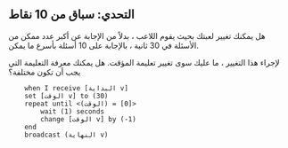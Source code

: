 ## التحدي: سباق من 10 نقاط

هل يمكنك تغيير لعبتك بحيث يقوم اللاعب ، بدلاً من الإجابة عن أكبر عدد ممكن من الأسئلة في 30 ثانية ، بالإجابة على 10 أسئلة بأسرع ما يمكن.

لإجراء هذا التغيير ، ما عليك سوى تغيير تعليمة المؤقت. هل يمكنك معرفة التعليمة التي يجب أن تكون مختلفة؟

```blocks3
    when I receive [البداية v]
    set [الوقت v] to (30)
    repeat until <(الوقت) = [0]>
        wait (1) seconds
        change [الوقت v] by (-1)
    end
    broadcast (النهاية v)
```